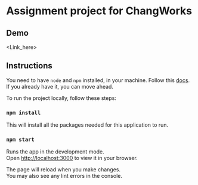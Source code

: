 # Assignment project for ChangWorks

## Demo

<Link_here>

## Instructions

You need to have `node` and `npm` installed, in your machine. Follow this [docs](https://docs.npmjs.com/downloading-and-installing-node-js-and-npm). If you already have it, you can move ahead.

To run the project locally, follow these steps:

### `npm install`

This will install all the packages needed for this application to run.

### `npm start`

Runs the app in the development mode.\
Open [http://localhost:3000](http://localhost:3000) to view it in your browser.

The page will reload when you make changes.\
You may also see any lint errors in the console.
